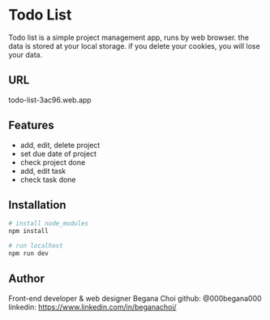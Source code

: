 # Todo List

Todo list is a simple project management app, runs by web browser.
the data is stored at your local storage.
if you delete your cookies, you will lose your data.

## URL

todo-list-3ac96.web.app

## Features

- add, edit, delete project
- set due date of project
- check project done
- add, edit task
- check task done

## Installation

```bash
# install node_modules
npm install

# run localhost
npm run dev
```

## Author

Front-end developer & web designer
Begana Choi
github: @000begana000
linkedin: https://www.linkedin.com/in/beganachoi/
